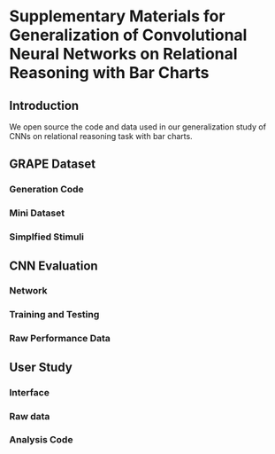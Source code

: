 # Supplementary Materials for Generalization of Convolutional Neural Networks on Relational Reasoning with Bar Charts

## Introduction
We open source the code and data used in our generalization study of CNNs on relational reasoning task with bar charts.

## GRAPE Dataset
### Generation Code
### Mini Dataset
### Simplfied Stimuli

## CNN Evaluation
### Network
### Training and Testing
### Raw Performance Data

## User Study
### Interface
### Raw data
### Analysis Code
